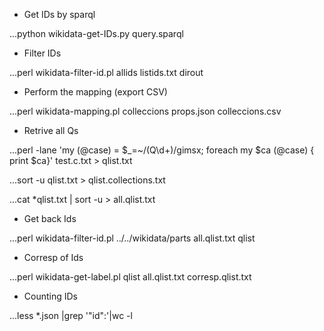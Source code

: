 * Get IDs by sparql

...python wikidata-get-IDs.py query.sparql

* Filter IDs 

...perl wikidata-filter-id.pl allids listids.txt dirout

* Perform the mapping (export CSV)

...perl wikidata-mapping.pl colleccions props.json colleccions.csv

* Retrive all Qs

...perl -lane 'my (@case) = $_=~/(Q\d+)/gimsx; foreach my $ca (@case) { print $ca}' test.c.txt > qlist.txt

...sort -u qlist.txt > qlist.collections.txt

...cat *qlist.txt | sort -u > all.qlist.txt

* Get back Ids

...perl wikidata-filter-id.pl ../../wikidata/parts all.qlist.txt qlist

* Corresp of Ids

...perl wikidata-get-label.pl qlist all.qlist.txt corresp.qlist.txt


* Counting IDs

...less *.json |grep '\"id\":'|wc -l
